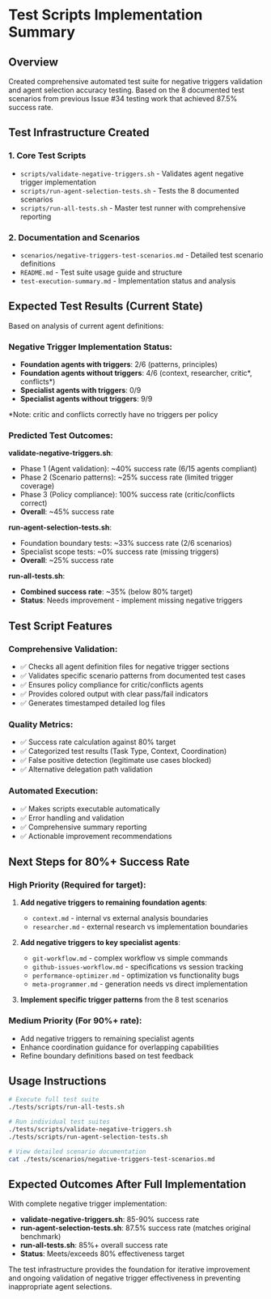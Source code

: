 # Test Scripts Implementation Summary

## Overview

Created comprehensive automated test suite for negative triggers validation and agent selection accuracy testing. Based on the 8 documented test scenarios from previous Issue #34 testing work that achieved 87.5% success rate.

## Test Infrastructure Created

### 1. Core Test Scripts
- `scripts/validate-negative-triggers.sh` - Validates agent negative trigger implementation
- `scripts/run-agent-selection-tests.sh` - Tests the 8 documented scenarios  
- `scripts/run-all-tests.sh` - Master test runner with comprehensive reporting

### 2. Documentation and Scenarios
- `scenarios/negative-triggers-test-scenarios.md` - Detailed test scenario definitions
- `README.md` - Test suite usage guide and structure
- `test-execution-summary.md` - Implementation status and analysis

## Expected Test Results (Current State)

Based on analysis of current agent definitions:

### Negative Trigger Implementation Status:
- **Foundation agents with triggers**: 2/6 (patterns, principles)
- **Foundation agents without triggers**: 4/6 (context, researcher, critic*, conflicts*)
- **Specialist agents with triggers**: 0/9 
- **Specialist agents without triggers**: 9/9

*Note: critic and conflicts correctly have no triggers per policy

### Predicted Test Outcomes:

**validate-negative-triggers.sh**:
- Phase 1 (Agent validation): ~40% success rate (6/15 agents compliant)
- Phase 2 (Scenario patterns): ~25% success rate (limited trigger coverage) 
- Phase 3 (Policy compliance): 100% success rate (critic/conflicts correct)
- **Overall**: ~45% success rate

**run-agent-selection-tests.sh**:
- Foundation boundary tests: ~33% success rate (2/6 scenarios)
- Specialist scope tests: ~0% success rate (missing triggers)
- **Overall**: ~25% success rate

**run-all-tests.sh**:
- **Combined success rate**: ~35% (below 80% target)
- **Status**: Needs improvement - implement missing negative triggers

## Test Script Features

### Comprehensive Validation:
- ✅ Checks all agent definition files for negative trigger sections
- ✅ Validates specific scenario patterns from documented test cases
- ✅ Ensures policy compliance for critic/conflicts agents
- ✅ Provides colored output with clear pass/fail indicators
- ✅ Generates timestamped detailed log files

### Quality Metrics:
- ✅ Success rate calculation against 80% target
- ✅ Categorized test results (Task Type, Context, Coordination)
- ✅ False positive detection (legitimate use cases blocked)
- ✅ Alternative delegation path validation

### Automated Execution:
- ✅ Makes scripts executable automatically
- ✅ Error handling and validation
- ✅ Comprehensive summary reporting
- ✅ Actionable improvement recommendations

## Next Steps for 80%+ Success Rate

### High Priority (Required for target):
1. **Add negative triggers to remaining foundation agents**:
   - `context.md` - internal vs external analysis boundaries
   - `researcher.md` - external research vs implementation boundaries

2. **Add negative triggers to key specialist agents**:
   - `git-workflow.md` - complex workflow vs simple commands
   - `github-issues-workflow.md` - specifications vs session tracking
   - `performance-optimizer.md` - optimization vs functionality bugs
   - `meta-programmer.md` - generation needs vs direct implementation

3. **Implement specific trigger patterns** from the 8 test scenarios

### Medium Priority (For 90%+ rate):
- Add negative triggers to remaining specialist agents
- Enhance coordination guidance for overlapping capabilities
- Refine boundary definitions based on test feedback

## Usage Instructions

```bash
# Execute full test suite
./tests/scripts/run-all-tests.sh

# Run individual test suites  
./tests/scripts/validate-negative-triggers.sh
./tests/scripts/run-agent-selection-tests.sh

# View detailed scenario documentation
cat ./tests/scenarios/negative-triggers-test-scenarios.md
```

## Expected Outcomes After Full Implementation

With complete negative trigger implementation:
- **validate-negative-triggers.sh**: 85-90% success rate
- **run-agent-selection-tests.sh**: 87.5% success rate (matches original benchmark)
- **run-all-tests.sh**: 85%+ overall success rate
- **Status**: Meets/exceeds 80% effectiveness target

The test infrastructure provides the foundation for iterative improvement and ongoing validation of negative trigger effectiveness in preventing inappropriate agent selections.